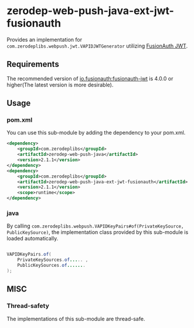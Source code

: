 # zerodep-web-push-java-ext-jwt-fusionauth

Provides an implementation for `com.zerodeplibs.webpush.jwt.VAPIDJWTGenerator`
utilizing [FusionAuth JWT](https://github.com/fusionauth/fusionauth-jwt).

## Requirements

The recommended version
of [io.fusionauth:fusionauth-jwt](https://mvnrepository.com/artifact/io.fusionauth/fusionauth-jwt)
is 4.0.0 or higher(The latest version is more desirable).

## Usage

### pom.xml

You can use this sub-module by adding the dependency to your pom.xml.

``` xml
<dependency>
    <groupId>com.zerodeplibs</groupId>
    <artifactId>zerodep-web-push-java</artifactId>
    <version>2.1.1</version>
</dependency>
<dependency>
    <groupId>com.zerodeplibs</groupId>
    <artifactId>zerodep-web-push-java-ext-jwt-fusionauth</artifactId>
    <version>2.1.1</version>
    <scope>runtime</scope>
</dependency>
```

### java

By calling `com.zerodeplibs.webpush.VAPIDKeyPairs#of(PrivateKeySource, PublicKeySource)`, the
implementation class provided by this sub-module is loaded automatically.

``` java

VAPIDKeyPairs.of(
    PrivateKeySources.of..... ,
    PublicKeySources.of.......
);

```

## MISC

### Thread-safety

The implementations of this sub-module are thread-safe.

